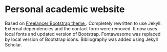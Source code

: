 Personal academic website
=========================

Based on [Freelancer Bootstrap theme ](http://startbootstrap.com/template-overviews/freelancer/). Completely rewritten to use Jekyll. External dependencies and the contact form were removed. It now uses local fonts and updated version of Bootstrap. Fontawesome was replaced by local version of Bootstrap icons. Bibliography was added using Jekyll Scholar.